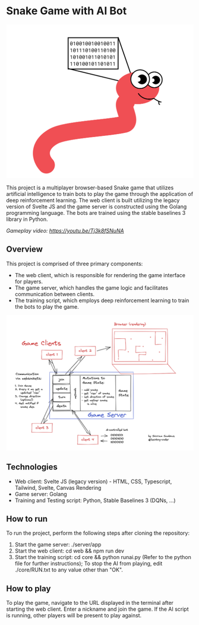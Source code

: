 # Snake Game with AI Bot

![Title Image](./assets/titleimage.png)

This project is a multiplayer browser-based Snake game that utilizes artificial intelligence to train bots to play the game through the application of deep reinforcement learning. The web client is built utilizing the legacy version of Svelte JS and the game server is constructed using the Golang programming language. The bots are trained using the stable baselines 3 library in Python.

_Gameplay video: https://youtu.be/Tj3k8fSNuNA_

## Overview

This project is comprised of three primary components:

- The web client, which is responsible for rendering the game interface for players.
- The game server, which handles the game logic and facilitates communication between clients.
- The training script, which employs deep reinforcement learning to train the bots to play the game.

![Overview](./assets/gamearchitecture.png)

## Technologies

- Web client: Svelte JS (legacy version) - HTML, CSS, Typescript, Tailwind, Svelte, Canvas Rendering
- Game server: Golang
- Training and Testing script: Python, Stable Baselines 3 (DQNs, ...)

## How to run

To run the project, perform the following steps after cloning the repository:

1. Start the game server: ./server/app
2. Start the web client: cd web && npm run dev
3. Start the training script: cd core && python runai.py (Refer to the python file for further instructions); To stop the AI from playing, edit ./core/RUN.txt to any value other than "OK".

## How to play

To play the game, navigate to the URL displayed in the terminal after starting the web client. Enter a nickname and join the game. If the AI script is running, other players will be present to play against.
